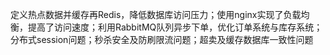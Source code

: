 定义热点数据并缓存再Redis，降低数据库访问压力；使用nginx实现了负载均衡，提高了访问速度；利用RabbitMQ队列异步下单，优化订单系统与库存系统；分布式session问题；秒杀安全及防刷限流问题；超卖及缓存数据库一致性问题
